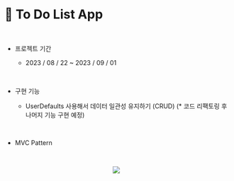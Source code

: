 # 📓 To Do List App 
<br>

- 프로젝트 기간
  
    - 2023 / 08 / 22 ~ 2023 / 09 / 01

<br>

- 구현 기능
  
    - UserDefaults 사용해서 데이터 일관성 유지하기 (CRUD)
    (* 코드 리팩토링 후 나머지 기능 구현 예정)
      
<br>


- MVC Pattern
<br>
<p align="center">
  <img src="https://github.com/rlagkfla/swift_ToDoList/assets/51162461/6111f847-fba0-44a9-b66d-b8b78ed328c3">
</p>


